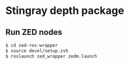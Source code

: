 # Stingray depth package

## Run ZED nodes

```bash
$ cd zed-ros-wrapper
$ source devel/setup.zsh
$ roslaunch zed_wrapper zedm.launch
```
